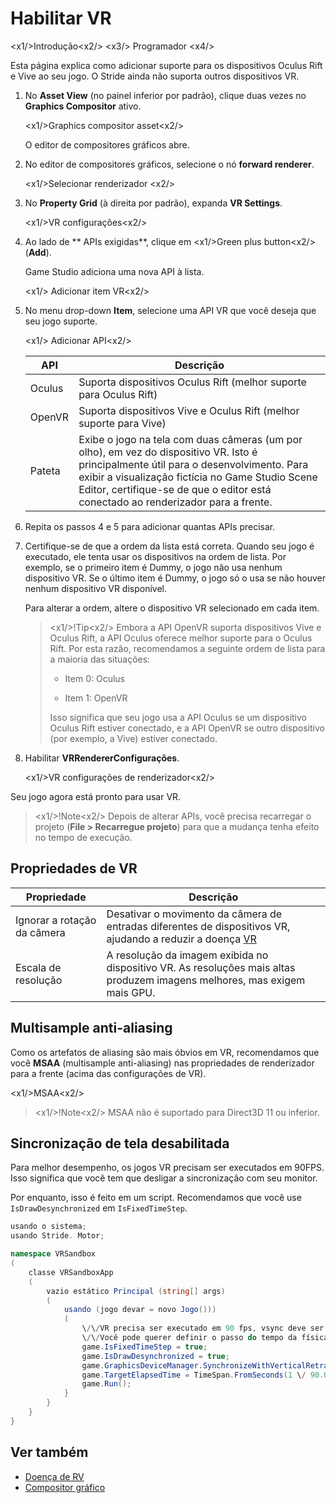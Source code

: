 # Habilitar VR

<x1\/>Introdução<x2\/>
<x3\/> Programador <x4\/>

Esta página explica como adicionar suporte para os dispositivos Oculus Rift e Vive ao seu jogo. O Stride ainda não suporta outros dispositivos VR.

1. No **Asset View** (no painel inferior por padrão), clique duas vezes no **Graphics Compositor** ativo.

   <x1\/>Graphics compositor asset<x2\/>

   O editor de compositores gráficos abre.

2. No editor de compositores gráficos, selecione o nó **forward renderer**.

   <x1\/>Selecionar renderizador <x2\/>

3. No **Property Grid** (à direita por padrão), expanda **VR Settings**.

   <x1\/>VR configurações<x2\/>

4. Ao lado de ** APIs exigidas**, clique em <x1\/>Green plus button<x2\/> (**Add**).

   Game Studio adiciona uma nova API à lista.

   <x1\/> Adicionar item VR<x2\/>

5. No menu drop-down **Item**, selecione uma API VR que você deseja que seu jogo suporte.

   <x1\/> Adicionar API<x2\/>

   | API | Descrição |
   |--------| --------
   | Oculus | Suporta dispositivos Oculus Rift (melhor suporte para Oculus Rift) |
   | OpenVR | Suporta dispositivos Vive e Oculus Rift (melhor suporte para Vive) |
   | Pateta | Exibe o jogo na tela com duas câmeras (um por olho), em vez do dispositivo VR. Isto é principalmente útil para o desenvolvimento. Para exibir a visualização fictícia no Game Studio Scene Editor, certifique-se de que o editor está conectado ao renderizador para a frente. |

6. Repita os passos 4 e 5 para adicionar quantas APIs precisar.

7. Certifique-se de que a ordem da lista está correta. Quando seu jogo é executado, ele tenta usar os dispositivos na ordem de lista. Por exemplo, se o primeiro item é Dummy, o jogo não usa nenhum dispositivo VR. Se o último item é Dummy, o jogo só o usa se não houver nenhum dispositivo VR disponível.

   Para alterar a ordem, altere o dispositivo VR selecionado em cada item.

   > <x1\/>!Tip<x2\/>
   > Embora a API OpenVR suporta dispositivos Vive e Oculus Rift, a API Oculus oferece melhor suporte para o Oculus Rift. Por esta razão, recomendamos a seguinte ordem de lista para a maioria das situações:
   >
   > * Item 0: Oculus
   >
   > * Item 1: OpenVR
   >
   > Isso significa que seu jogo usa a API Oculus se um dispositivo Oculus Rift estiver conectado, e a API OpenVR se outro dispositivo (por exemplo, a Vive) estiver conectado.

8. Habilitar **VRRendererConfigurações**.

   <x1\/>VR configurações de renderizador<x2\/>

Seu jogo agora está pronto para usar VR.

> <x1\/>!Note<x2\/>
> Depois de alterar APIs, você precisa recarregar o projeto (**File > Recarregue projeto**) para que a mudança tenha efeito no tempo de execução.

## Propriedades de VR

| Propriedade | Descrição |
|-------------------------|--------
| Ignorar a rotação da câmera | Desativar o movimento da câmera de entradas diferentes de dispositivos VR, ajudando a reduzir a doença [VR](vr-sickness.md) |
| Escala de resolução | A resolução da imagem exibida no dispositivo VR. As resoluções mais altas produzem imagens melhores, mas exigem mais GPU. |

## Multisample anti-aliasing

Como os artefatos de aliasing são mais óbvios em VR, recomendamos que você **MSAA** (multisample anti-aliasing) nas propriedades de renderizador para a frente (acima das configurações de VR).

<x1\/>MSAA<x2\/>

> <x1\/>!Note<x2\/>
> MSAA não é suportado para Direct3D 11 ou inferior.

## Sincronização de tela desabilitada

Para melhor desempenho, os jogos VR precisam ser executados em 90FPS. Isso significa que você tem que desligar a sincronização com seu monitor.

Por enquanto, isso é feito em um script. Recomendamos que você use `IsDrawDesynchronized` em `IsFixedTimeStep`.

```cs
usando o sistema;
usando Stride. Motor;

namespace VRSandbox
(
    classe VRSandboxApp
    (
        vazio estático Principal (string[] args)
        (
            usando (jogo devar = novo Jogo()))
            (
                \/\/VR precisa ser executado em 90 fps, vsync deve ser desativado, o sorteio não deve ser sincronizado
                \/\/Você pode querer definir o passo do tempo da física para 90 fps, bem se você usar o controlador de caracteres com movimentos não regulares, mas, por favor, evite isso! usar rígidas Kinematic quando possível.
                game.IsFixedTimeStep = true;
                game.IsDrawDesynchronized = true;
                game.GraphicsDeviceManager.SynchronizeWithVerticalRetrace = false;
                game.TargetElapsedTime = TimeSpan.FromSeconds(1 \/ 90.0f);
                game.Run();
            }
        }
    }
}
```

## Ver também

* [Doença de RV](vr-sickness.md)
* [Compositor gráfico](../graphics/graphics-compositor/index.md)